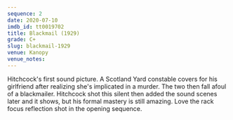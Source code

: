```yaml
---
sequence: 2
date: 2020-07-10
imdb_id: tt0019702
title: Blackmail (1929)
grade: C+
slug: blackmail-1929
venue: Kanopy
venue_notes:
---
```


Hitchcock's first sound picture. A Scotland Yard constable covers for his girlfriend after realizing she's implicated in a murder. The two then fall afoul of a blackmailer. Hitchcock shot this silent then added the sound scenes later and it shows, but his formal mastery is still amazing. Love the rack focus reflection shot in the opening sequence.
